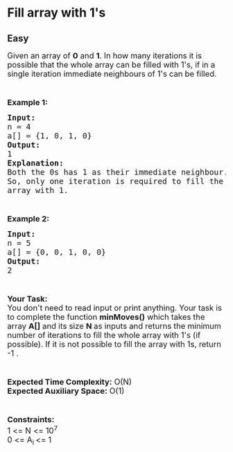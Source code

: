 # Fill array with 1's
## Easy
<div class="problems_problem_content__Xm_eO"><p><span style="font-size:18px">Given an array of <strong>0</strong> and <strong>1</strong>. In how many iterations it is possible that the whole array can be filled with 1's, if in a single iteration immediate neighbours of 1's can be filled.</span></p>

<p>&nbsp;</p>

<p><span style="font-size:18px"><strong>Example 1:</strong></span></p>

<pre><span style="font-size:18px"><strong>Input:</strong>
n = 4
a[] = {1, 0, 1, 0}
<strong>Output:</strong>
1
<strong>Explanation:</strong>
Both the 0s has 1 as their immediate neighbour.
So, only one iteration is required to fill the
array with 1.</span></pre>

<p>&nbsp;</p>

<p><span style="font-size:18px"><strong>Example 2:</strong></span></p>

<pre><span style="font-size:18px"><strong>Input:</strong>
n = 5
a[] = {0, 0, 1, 0, 0}</span>
<span style="font-size:18px"><strong>Output:</strong>
2</span></pre>

<p>&nbsp;</p>

<p><span style="font-size:18px"><strong>Your Task:&nbsp;&nbsp;</strong><br>
You don't need to read input or print anything. Your task is to complete the function <strong>minMoves()</strong>&nbsp;which takes the array <strong>A[]</strong> and its size <strong>N</strong><strong> </strong>as inputs and returns the minimum number of iterations to fill the whole array with 1's (if possible). If it is not possible to fill the array with 1s, return -1&nbsp;. </span></p>

<p>&nbsp;</p>

<p><span style="font-size:18px"><strong>Expected Time Complexity:</strong> O(N)<br>
<strong>Expected Auxiliary Space:</strong> O(1)</span></p>

<p>&nbsp;</p>

<p><span style="font-size:18px"><strong>Constraints:</strong><br>
1 &lt;= N &lt;= 10<sup>7</sup><br>
0 &lt;= A<sub>i </sub>&lt;= 1</span></p>
</div>